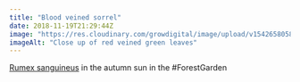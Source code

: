 ```yaml
---
title: "Blood veined sorrel"
date: 2018-11-19T21:29:44Z
image: "https://res.cloudinary.com/growdigital/image/upload/v1542658058/7823EC76-EC70-49F5-9DEE-5623A7C1948F_wizdvb.jpg"
imageAlt: "Close up of red veined green leaves"
---
```


[Rumex sanguineus](https://pfaf.org/user/Plant.aspx?LatinName=Rumex+sanguineus) in the autumn sun in the #ForestGarden
